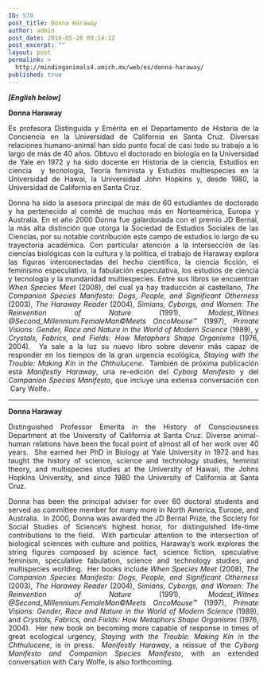 ```yaml
---
ID: 570
post_title: Donna Haraway
author: admin
post_date: 2016-05-20 09:14:12
post_excerpt: ""
layout: post
permalink: >
  http://mindinganimals4.umich.mx/web/es/donna-haraway/
published: true
---
```

<p style="text-align: justify;"><strong><em>[English below]</em></strong></p>
<p style="text-align: justify;"><b>Donna Haraway</b></p>
<p style="text-align: justify;">Es profesora Distinguida y Emérita en el Departamento de Historia de la Conciencia en la Universidad de California en Santa Cruz. Diversas relaciones humano-animal han sido punto focal de casi todo su trabajo a lo largo de más de 40 años. Obtuvo el doctorado en biología en la Universidad de Yale en 1972 y ha sido docente en Historia de la ciencia, Estudios en ciencia  y tecnología, Teoría feminista y Estudios multiespecies en la Universidad de Hawai, la Universidad John Hopkins y, desde 1980, la Universidad de California en Santa Cruz.</p>
<p style="text-align: justify;"><span style="font-weight: 400;">Donna ha sido la asesora principal de más de 60 estudiantes de doctorado y ha pertenecido al comité de muchos más en Norteamérica, Europa y Australia. En el año 2000 Donna fue galardonada con el premio JD Bernal, la más alta distinción que otorga la Sociedad de Estudios Sociales de las Ciencias, por su notable contribución este campo de estudios lo largo de su trayectoria académica. Con particular atención a la intersección de las ciencias biológicas con la cultura y la política, el trabajo de Haraway explora las figuras interconectadas del hecho científico, la ciencia ficción, el feminismo especulativo, la fabulación especulativa, los estudios de ciencia y tecnología y la mundanidad multiespecies. Entre sus libros se encuentran </span><i><span style="font-weight: 400;">When Species Meet</span></i><span style="font-weight: 400;"> (2008), del cual ya hay traducción al castellano, </span><i><span style="font-weight: 400;">The Companion Species Manifesto: Dogs, People, and Significant Otherness</span></i><span style="font-weight: 400;"> (2003), </span><i><span style="font-weight: 400;">The Haraway Reader </span></i><span style="font-weight: 400;">(2004), </span><i><span style="font-weight: 400;">Simians, Cyborgs, and Women: The Reinvention of Nature</span></i><span style="font-weight: 400;"> (1991), </span><i><span style="font-weight: 400;">Modest_Witnes @Second_Millennium.FemaleMan©Meets OncoMouse™</span></i><span style="font-weight: 400;"> (1997), </span><i><span style="font-weight: 400;">Primate Visions: Gender, Race and Nature in the World of Modern Science</span></i><span style="font-weight: 400;"> (1989), y </span><i><span style="font-weight: 400;">Crystals, Fabrics, and Fields: How Metaphors Shape Organisms</span></i><span style="font-weight: 400;"> (1976, 2004).  Ya sale a la luz su nuevo libro sobre devenir más capaz de responder en los tiempos de la gran urgencia ecológica, </span><i><span style="font-weight: 400;">Staying with the Trouble: Making Kin in the Chthulucene</span></i><span style="font-weight: 400;">.  También de próxima publicación está </span><i><span style="font-weight: 400;">Manifestly Haraway</span></i><span style="font-weight: 400;">, una re-edición del </span><i><span style="font-weight: 400;">Cyborg Manifesto</span></i><span style="font-weight: 400;"> y del </span><i><span style="font-weight: 400;">Companion Species Manifesto</span></i><span style="font-weight: 400;">, que incluye una extensa conversación con  Cary Wolfe..</span></p>


<hr />

<b>Donna Haraway</b>
<p style="text-align: justify;"><span style="font-weight: 400;">Distinguished Professor Emerita in the History of Consciousness Department at the University of California at Santa Cruz. Diverse animal-human relations have been the focal point of almost all of her work over 40 years.  She earned her PhD in Biology at Yale University in 1972 and has taught the history of science, science and technology studies, feminist theory, and multispecies studies at the University of Hawaii, the Johns Hopkins University, and since 1980 the University of California at Santa Cruz.</span></p>
<p style="text-align: justify;"><span style="font-weight: 400;">Donna has been the principal adviser for over 60 doctoral students and served as committee member for many more in North America, Europe, and Australia.  In 2000, Donna was awarded the JD Bernal Prize, the Society for Social Studies of Science’s highest honor, for distinguished life-time contributions to the field.  With particular attention to the intersection of biological sciences with culture and politics, Haraway’s work explores the string figures composed by science fact, science fiction, speculative feminism, speculative fabulation, science and technology studies, and multispecies worlding.  Her books include </span><i><span style="font-weight: 400;">When Species Meet</span></i><span style="font-weight: 400;"> (2008), </span><i><span style="font-weight: 400;">The Companion Species Manifesto: Dogs, People, and Significant Otherness</span></i><span style="font-weight: 400;"> (2003), </span><i><span style="font-weight: 400;">The Haraway Reader </span></i><span style="font-weight: 400;">(2004), </span><i><span style="font-weight: 400;">Simians, Cyborgs, and Women: The Reinvention of Nature</span></i><span style="font-weight: 400;"> (1991), </span><i><span style="font-weight: 400;">Modest_Witnes @Second_Millennium.FemaleMan©Meets OncoMouse™</span></i><span style="font-weight: 400;"> (1997), </span><i><span style="font-weight: 400;">Primate Visions: Gender, Race and Nature in the World of Modern Science</span></i><span style="font-weight: 400;"> (1989), and </span><i><span style="font-weight: 400;">Crystals, Fabrics, and Fields: How Metaphors Shape Organisms</span></i><span style="font-weight: 400;"> (1976, 2004).  Her new book on becoming more capable of response in times of great ecological urgency, </span><i><span style="font-weight: 400;">Staying with the Trouble: Making Kin in the Chthulucene</span></i><span style="font-weight: 400;">, is in press.  </span><i><span style="font-weight: 400;">Manifestly Haraway</span></i><span style="font-weight: 400;">, a reissue of the </span><i><span style="font-weight: 400;">Cyborg Manifesto and Companion Species Manifesto</span></i><span style="font-weight: 400;">, with an extended conversation with Cary Wolfe, is also forthcoming.</span></p>